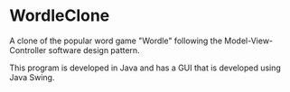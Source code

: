 # WordleClone
A clone of the popular word game "Wordle" following the Model-View-Controller software design pattern. 

This program is developed in Java and has a GUI that is developed using Java Swing. 
